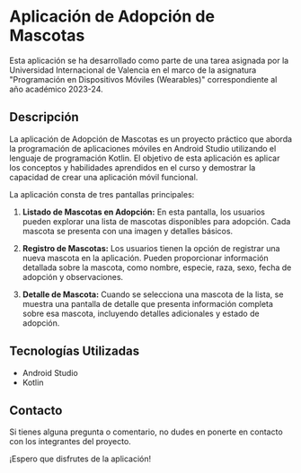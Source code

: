 # Aplicación de Adopción de Mascotas

Esta aplicación se ha desarrollado como parte de una tarea asignada por la Universidad Internacional de Valencia en el marco de la asignatura "Programación en Dispositivos Móviles (Wearables)" correspondiente al año académico 2023-24.

## Descripción

La aplicación de Adopción de Mascotas es un proyecto práctico que aborda la programación de aplicaciones móviles en Android Studio utilizando el lenguaje de programación Kotlin. El objetivo de esta aplicación es aplicar los conceptos y habilidades aprendidos en el curso y demostrar la capacidad de crear una aplicación móvil funcional.

La aplicación consta de tres pantallas principales:

1. **Listado de Mascotas en Adopción:** En esta pantalla, los usuarios pueden explorar una lista de mascotas disponibles para adopción. Cada mascota se presenta con una imagen y detalles básicos.

2. **Registro de Mascotas:** Los usuarios tienen la opción de registrar una nueva mascota en la aplicación. Pueden proporcionar información detallada sobre la mascota, como nombre, especie, raza, sexo, fecha de adopción y observaciones.

3. **Detalle de Mascota:** Cuando se selecciona una mascota de la lista, se muestra una pantalla de detalle que presenta información completa sobre esa mascota, incluyendo detalles adicionales y estado de adopción.

## Tecnologías Utilizadas

- Android Studio
- Kotlin

## Contacto

Si tienes alguna pregunta o comentario, no dudes en ponerte en contacto con los integrantes del proyecto.

¡Espero que disfrutes de la aplicación!

